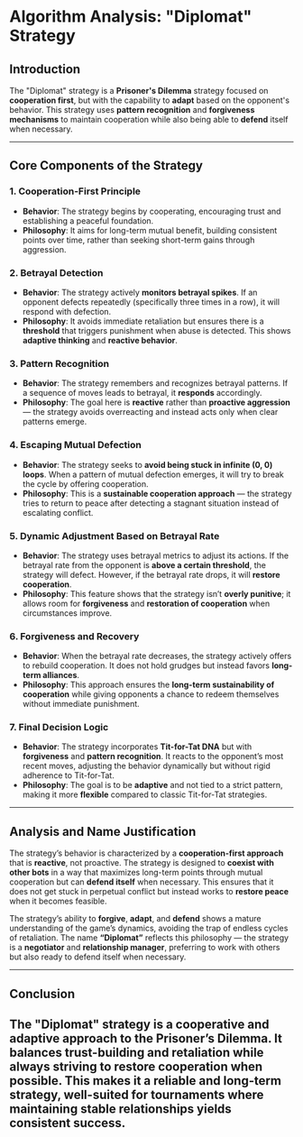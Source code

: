 # Algorithm Analysis: "Diplomat" Strategy

## **Introduction**

The "Diplomat" strategy is a **Prisoner's Dilemma** strategy focused on **cooperation first**, but with the capability to **adapt** based on the opponent's behavior. This strategy uses **pattern recognition** and **forgiveness mechanisms** to maintain cooperation while also being able to **defend** itself when necessary.

---

## **Core Components of the Strategy**

### **1. Cooperation-First Principle**

- **Behavior**: The strategy begins by cooperating, encouraging trust and establishing a peaceful foundation.
- **Philosophy**: It aims for long-term mutual benefit, building consistent points over time, rather than seeking short-term gains through aggression.
  
### **2. Betrayal Detection**

- **Behavior**: The strategy actively **monitors betrayal spikes**. If an opponent defects repeatedly (specifically three times in a row), it will respond with defection.
- **Philosophy**: It avoids immediate retaliation but ensures there is a **threshold** that triggers punishment when abuse is detected. This shows **adaptive thinking** and **reactive behavior**.

### **3. Pattern Recognition**

- **Behavior**: The strategy remembers and recognizes betrayal patterns. If a sequence of moves leads to betrayal, it **responds** accordingly.
- **Philosophy**: The goal here is **reactive** rather than **proactive aggression** — the strategy avoids overreacting and instead acts only when clear patterns emerge.

### **4. Escaping Mutual Defection**

- **Behavior**: The strategy seeks to **avoid being stuck in infinite (0, 0) loops**. When a pattern of mutual defection emerges, it will try to break the cycle by offering cooperation.
- **Philosophy**: This is a **sustainable cooperation approach** — the strategy tries to return to peace after detecting a stagnant situation instead of escalating conflict.

### **5. Dynamic Adjustment Based on Betrayal Rate**

- **Behavior**: The strategy uses betrayal metrics to adjust its actions. If the betrayal rate from the opponent is **above a certain threshold**, the strategy will defect. However, if the betrayal rate drops, it will **restore cooperation**.
- **Philosophy**: This feature shows that the strategy isn’t **overly punitive**; it allows room for **forgiveness** and **restoration of cooperation** when circumstances improve.

### **6. Forgiveness and Recovery**

- **Behavior**: When the betrayal rate decreases, the strategy actively offers to rebuild cooperation. It does not hold grudges but instead favors **long-term alliances**.
- **Philosophy**: This approach ensures the **long-term sustainability of cooperation** while giving opponents a chance to redeem themselves without immediate punishment.

### **7. Final Decision Logic**

- **Behavior**: The strategy incorporates **Tit-for-Tat DNA** but with **forgiveness** and **pattern recognition**. It reacts to the opponent’s most recent moves, adjusting the behavior dynamically but without rigid adherence to Tit-for-Tat.
- **Philosophy**: The goal is to be **adaptive** and not tied to a strict pattern, making it more **flexible** compared to classic Tit-for-Tat strategies.

---

## **Analysis and Name Justification**

The strategy’s behavior is characterized by a **cooperation-first approach** that is **reactive**, not proactive. The strategy is designed to **coexist with other bots** in a way that maximizes long-term points through mutual cooperation but can **defend itself** when necessary. This ensures that it does not get stuck in perpetual conflict but instead works to **restore peace** when it becomes feasible.

The strategy’s ability to **forgive**, **adapt**, and **defend** shows a mature understanding of the game’s dynamics, avoiding the trap of endless cycles of retaliation. The name **“Diplomat”** reflects this philosophy — the strategy is a **negotiator** and **relationship manager**, preferring to work with others but also ready to defend itself when necessary.

---

## **Conclusion**

The "Diplomat" strategy is a **cooperative** and **adaptive** approach to the Prisoner’s Dilemma. It balances trust-building and retaliation while always striving to restore cooperation when possible. This makes it a **reliable** and **long-term** strategy, well-suited for tournaments where maintaining stable relationships yields consistent success.
---